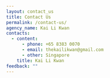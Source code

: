 ```yaml
---
layout: contact_us
title: Contact Us
permalink: /contact-us/
agency_name: Kai Li Kwan
contacts:
  - content:
      - phone: +65 8383 0070
      - email: thekailikwan@gmail.com
      - other: Singapore
    title: Kai Li Kwan
feedback: ""
---
```

